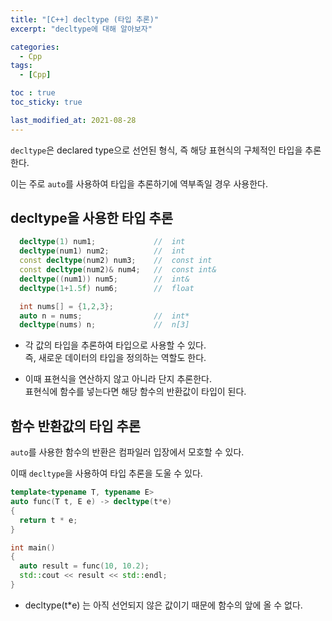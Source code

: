 ```yaml
---
title: "[C++] decltype (타입 추론)"
excerpt: "decltype에 대해 알아보자"

categories:
  - Cpp
tags:
  - [Cpp]

toc : true
toc_sticky: true

last_modified_at: 2021-08-28
---
```


`decltype`은 declared type으로 선언된 형식,
즉 해당 표현식의 구체적인 타입을 추론한다.

이는 주로 `auto`를 사용하여 타입을 추론하기에 역부족일 경우 사용한다.


## decltype을 사용한 타입 추론

```cpp
  decltype(1) num1;             //  int
  decltype(num1) num2;          //  int
  const decltype(num2) num3;    //  const int
  const decltype(num2)& num4;   //  const int&
  decltype((num1)) num5;        //  int&
  decltype(1+1.5f) num6;        //  float

  int nums[] = {1,2,3};
  auto n = nums;                //  int*
  decltype(nums) n;             //  n[3]
```

* 각 값의 타입을 추론하여 타입으로 사용할 수 있다.   
즉, 새로운 데이터의 타입을 정의하는 역할도 한다.

* 이때 표현식을 연산하지 않고 아니라 단지 추론한다.   
표현식에 함수를 넣는다면 해당 함수의 반환값이 타입이 된다.

## 함수 반환값의 타입 추론

`auto`를 사용한 함수의 반환은 컴파일러 입장에서 모호할 수 있다.

이때 `decltype`을 사용하여 타입 추론을 도울 수 있다.

```cpp
template<typename T, typename E>
auto func(T t, E e) -> decltype(t*e)
{
  return t * e;
}

int main()
{
  auto result = func(10, 10.2);
  std::cout << result << std::endl;
}
```

* decltype(t*e) 는 아직 선언되지 않은 값이기 때문에 함수의 앞에 올 수 없다.








